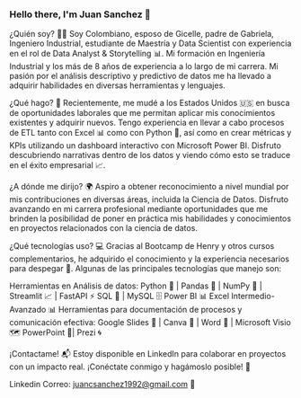 ### Hello there, I'm Juan Sanchez 👋

¿Quién soy? 🕵️‍♀️
Soy Colombiano, esposo de Gicelle, padre de Gabriela, Ingeniero Industrial, estudiante de Maestría y Data Scientist con experiencia en el rol de Data Analyst & Storytelling 📊. Mi formación en Ingeniería Industrial y los más de 8 años de experiencia a lo largo de mi carrera. Mi pasión por el análisis descriptivo y predictivo de datos me ha llevado a adquirir habilidades en diversas herramientas y lenguajes.

¿Qué hago? 🚀
Recientemente, me mudé a los Estados Unidos 🇺🇸 en busca de oportunidades laborales que me permitan aplicar mis conocimientos existentes y adquirir nuevos. Tengo experiencia en llevar a cabo procesos de ETL tanto con Excel 📊 como con Python 🐍, así como en crear métricas y KPIs utilizando un dashboard interactivo con Microsoft Power BI. Disfruto descubriendo narrativas dentro de los datos y viendo cómo esto se traduce en el éxito empresarial 📈.

¿A dónde me dirijo? 🌍
Aspiro a obtener reconocimiento a nivel mundial por mis contribuciones en diversas áreas, incluida la Ciencia de Datos. Disfruto avanzando en mi carrera profesional mediante oportunidades que me brinden la posibilidad de poner en práctica mis habilidades y conocimientos en proyectos relacionados con la ciencia de datos.

¿Qué tecnologías uso? 💻
Gracias al Bootcamp de Henry y otros cursos complementarios, he adquirido el conocimiento y la experiencia necesarios para despegar 🚀. Algunas de las principales tecnologías que manejo son:

Herramientas en Análisis de datos:
Python 🐍 | Pandas 🐼 | NumPy 🧮 | Streamlit 📈 | FastAPI ⚡
SQL 💼 | MySQL 🗄️
Power BI 📊
Excel Intermedio-Avanzado 📊
Herramientas para documentación de procesos y comunicación efectiva:
Google Slides 📰 | Canva 🎨 | Word 📝 | Microsoft Visio 🗺️
PowerPoint 📝| Prezi 🌀

¡Contactame! 📬
Estoy disponible en LinkedIn para colaborar en proyectos con un impacto real. ¡Conéctate conmigo y hagámoslo posible! 🤝

Linkedin Correo: juancsanchez1992@gmail.com 📧
